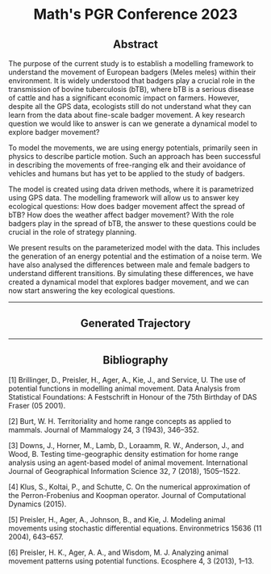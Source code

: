 &nbsp;

<h1 style="text-align: center;"> Math's PGR Conference 2023 </h1>

<h2 style="text-align: center;"> Abstract </h2>

The purpose of the current study is to establish a modelling framework to understand the movement of European badgers (Meles meles) within their environment. It is widely understood that badgers play a crucial role in the transmission of bovine tuberculosis (bTB), where bTB is a serious disease of cattle and has a significant economic impact on farmers. However, despite all the GPS data, ecologists still do not understand what they can learn from the data about fine-scale badger movement. A key research question we would like to answer is can we generate a dynamical model to explore badger movement?
 
To model the movements, we are using energy potentials, primarily seen in physics to describe particle motion. Such an approach has been successful in describing the movements of free-ranging elk and their avoidance of vehicles and humans but has yet to be applied to the study of badgers.
 
The model is created using data driven methods, where it is parametrized using GPS data. The modelling framework will allow us to answer key ecological questions: How does badger movement affect the spread of bTB? How does the weather affect badger movement? With the role badgers play in the spread of bTB, the answer to these questions could be crucial in the role of strategy planning.
 
We present results on the parameterized model with the data. This includes the generation of an energy potential and the estimation of a noise term. We have also analysed the differences between male and female badgers to understand different transitions. By simulating these differences, we have created a dynamical model that explores badger movement, and we can now start answering the key ecological questions.


---

<h2 style="text-align: center;"> Generated Trajectory </h2>

---

<h2 style="text-align: center;"> Bibliography </h2>

[1] Brillinger, D., Preisler, H., Ager, A., Kie, J., and Service, U. The use of potential functions in modelling animal movement. Data Analysis from Statistical Foundations: A Festschrift in Honour of the 75th Birthday of DAS Fraser (05 2001).

[2] Burt, W. H. Territoriality and home range concepts as applied to mammals. Journal of Mammalogy 24, 3 (1943),
346–352.

[3] Downs, J., Horner, M., Lamb, D., Loraamm, R. W., Anderson, J., and Wood, B. Testing time-geographic density estimation for home range analysis using an agent-based model of animal movement. International Journal of Geographical Information Science 32, 7 (2018), 1505–1522.

[4] Klus, S., Koltai, P., and Schutte, C. On the numerical approximation of the Perron-Frobenius and Koopman operator. Journal of Computational Dynamics (2015).

[5] Preisler, H., Ager, A., Johnson, B., and Kie, J. Modeling animal movements using stochastic differential equations. Environmetrics 15636 (11 2004), 643–657.

[6] Preisler, H. K., Ager, A. A., and Wisdom, M. J. Analyzing animal movement patterns using potential functions.
Ecosphere 4, 3 (2013), 1–13.
 